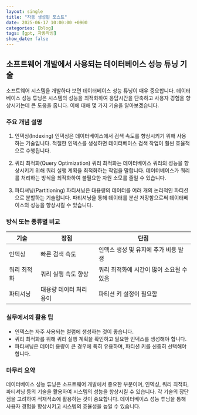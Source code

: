 ```yaml
---
layout: single
title: "자동 생성된 포스트"
date: 2025-06-17 10:00:00 +0900
categories: [blog]
tags: [gpt, 자동작성]
show_date: false
---
```


## 소프트웨어 개발에서 사용되는 데이터베이스 성능 튜닝 기술

소프트웨어 시스템을 개발하다 보면 데이터베이스 성능 튜닝이 매우 중요합니다. 데이터베이스 성능 튜닝은 시스템의 성능을 최적화하여 응답시간을 단축하고 사용자 경험을 향상시키는데 큰 도움을 줍니다. 이에 대해 몇 가지 기술을 알아보겠습니다.

### 주요 개념 설명
1. 인덱싱(Indexing)
인덱싱은 데이터베이스에서 검색 속도를 향상시키기 위해 사용하는 기술입니다. 적절한 인덱스를 생성하면 데이터베이스 검색 작업이 훨씬 효율적으로 수행됩니다.

2. 쿼리 최적화(Query Optimization)
쿼리 최적화는 데이터베이스 쿼리의 성능을 향상시키기 위해 쿼리 실행 계획을 최적화하는 작업을 말합니다. 데이터베이스가 쿼리를 처리하는 방식을 최적화하여 불필요한 자원 소모를 줄일 수 있습니다.

3. 파티셔닝(Partitioning)
파티셔닝은 대용량의 데이터를 여러 개의 논리적인 파티션으로 분할하는 기술입니다. 파티셔닝을 통해 데이터를 분산 저장함으로써 데이터베이스의 성능을 향상시킬 수 있습니다.

### 방식 또는 종류별 비교

| 기술       | 장점                                      | 단점                                   |
|------------|-------------------------------------------|----------------------------------------|
| 인덱싱    | 빠른 검색 속도                            | 인덱스 생성 및 유지에 추가 비용 발생  |
| 쿼리 최적화| 쿼리 실행 속도 향상                      | 쿼리 최적화에 시간이 많이 소요될 수 있음|
| 파티셔닝  | 대용량 데이터 처리 용이                    | 파티션 키 설정이 필요함               |

### 실무에서의 활용 팁
- 인덱스는 자주 사용되는 컬럼에 생성하는 것이 좋습니다.
- 쿼리 최적화를 위해 쿼리 실행 계획을 확인하고 필요한 인덱스를 생성해야 합니다.
- 파티셔닝은 데이터 용량이 큰 경우에 특히 유용하며, 파티션 키를 신중히 선택해야 합니다.

### 마무리 요약
데이터베이스 성능 튜닝은 소프트웨어 개발에서 중요한 부분이며, 인덱싱, 쿼리 최적화, 파티셔닝 등의 기술을 활용하여 시스템의 성능을 향상시킬 수 있습니다. 각 기술의 장단점을 고려하여 적재적소에 활용하는 것이 중요합니다. 데이터베이스 성능 튜닝을 통해 사용자 경험을 향상시키고 시스템의 효율성을 높일 수 있습니다.